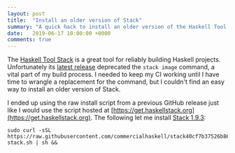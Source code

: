 ```yaml
---
layout: post
title:  "Install an older version of Stack"
summary: "A quick hack to install an older version of the Haskell Tool Stack."
date:   2019-06-17 10:00:00 +0000
comments: true
---
```

The [Haskell Tool Stack](https://docs.haskellstack.org/en/stable/README/) is a great tool for reliably building Haskell projects. Unfortunately its [latest release](https://github.com/commercialhaskell/stack/releases/tag/v2.1.1) deprecated the `stack image` command, a vital part of my build process. I needed to keep my CI working until I have time to wrangle a replacement for the command, but I couldn't find an easy way to install an older version of Stack.

I ended up using the raw install script from a previous GitHub release just like I would use the script hosted at [https://get.haskellstack.org](https://get.haskellstack.org). The following let me install [Stack 1.9.3](https://github.com/commercialhaskell/stack/releases/tag/v1.9.3):
```
sudo curl -sSL https://raw.githubusercontent.com/commercialhaskell/stack40cf7b37526b86d1676da82167ea8758a854953b/etc/scripts/get-stack.sh | sh &&
```

<div id="disqus_thread"></div>
